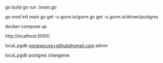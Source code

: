 


go build
go run .\main.go

go mod init main
go get -u gorm.io/gorm
go get -u gorm.io/driver/postgres


docker-compose up

http://localhost:5050/

local_pgdb
nonesecure+github@gmail.com
admin

local_pgdb
postgres
changeme
